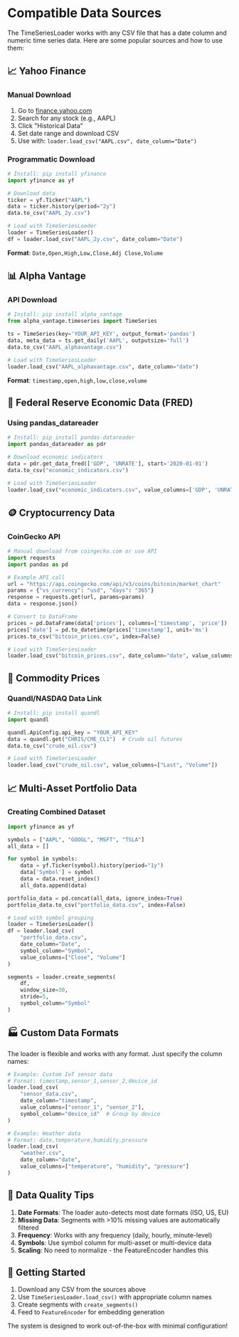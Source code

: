 # Compatible Data Sources

The TimeSeriesLoader works with any CSV file that has a date column and numeric time series data. Here are some popular sources and how to use them:

## 📈 Yahoo Finance

### Manual Download
1. Go to [finance.yahoo.com](https://finance.yahoo.com)
2. Search for any stock (e.g., AAPL)
3. Click "Historical Data"
4. Set date range and download CSV
5. Use with: `loader.load_csv("AAPL.csv", date_column="Date")`

### Programmatic Download
```python
# Install: pip install yfinance
import yfinance as yf

# Download data
ticker = yf.Ticker("AAPL")
data = ticker.history(period="2y")
data.to_csv("AAPL_2y.csv")

# Load with TimeSeriesLoader
loader = TimeSeriesLoader()
df = loader.load_csv("AAPL_2y.csv", date_column="Date")
```

**Format**: `Date,Open,High,Low,Close,Adj Close,Volume`

## 📊 Alpha Vantage

### API Download
```python
# Install: pip install alpha_vantage
from alpha_vantage.timeseries import TimeSeries

ts = TimeSeries(key='YOUR_API_KEY', output_format='pandas')
data, meta_data = ts.get_daily('AAPL', outputsize='full')
data.to_csv("AAPL_alphavantage.csv")

# Load with TimeSeriesLoader
loader.load_csv("AAPL_alphavantage.csv", date_column="date")
```

**Format**: `timestamp,open,high,low,close,volume`

## 🏦 Federal Reserve Economic Data (FRED)

### Using pandas_datareader
```python
# Install: pip install pandas-datareader
import pandas_datareader as pdr

# Download economic indicators
data = pdr.get_data_fred(['GDP', 'UNRATE'], start='2020-01-01')
data.to_csv("economic_indicators.csv")

# Load with TimeSeriesLoader
loader.load_csv("economic_indicators.csv", value_columns=['GDP', 'UNRATE'])
```

## 🪙 Cryptocurrency Data

### CoinGecko API
```python
# Manual download from coingecko.com or use API
import requests
import pandas as pd

# Example API call
url = "https://api.coingecko.com/api/v3/coins/bitcoin/market_chart"
params = {"vs_currency": "usd", "days": "365"}
response = requests.get(url, params=params)
data = response.json()

# Convert to DataFrame
prices = pd.DataFrame(data['prices'], columns=['timestamp', 'price'])
prices['date'] = pd.to_datetime(prices['timestamp'], unit='ms')
prices.to_csv("bitcoin_prices.csv", index=False)

# Load with TimeSeriesLoader
loader.load_csv("bitcoin_prices.csv", date_column="date", value_columns=["price"])
```

## 🌾 Commodity Prices

### Quandl/NASDAQ Data Link
```python
# Install: pip install quandl
import quandl

quandl.ApiConfig.api_key = "YOUR_API_KEY"
data = quandl.get("CHRIS/CME_CL1")  # Crude oil futures
data.to_csv("crude_oil.csv")

# Load with TimeSeriesLoader
loader.load_csv("crude_oil.csv", value_columns=["Last", "Volume"])
```

## 📈 Multi-Asset Portfolio Data

### Creating Combined Dataset
```python
import yfinance as yf

symbols = ["AAPL", "GOOGL", "MSFT", "TSLA"]
all_data = []

for symbol in symbols:
    data = yf.Ticker(symbol).history(period="1y")
    data['Symbol'] = symbol
    data = data.reset_index()
    all_data.append(data)

portfolio_data = pd.concat(all_data, ignore_index=True)
portfolio_data.to_csv("portfolio_data.csv", index=False)

# Load with symbol grouping
loader = TimeSeriesLoader()
df = loader.load_csv(
    "portfolio_data.csv",
    date_column="Date",
    symbol_column="Symbol",
    value_columns=["Close", "Volume"]
)

segments = loader.create_segments(
    df,
    window_size=30,
    stride=5,
    symbol_column="Symbol"
)
```

## 🏭 Custom Data Formats

The loader is flexible and works with any format. Just specify the column names:

```python
# Example: Custom IoT sensor data
# Format: timestamp,sensor_1,sensor_2,device_id
loader.load_csv(
    "sensor_data.csv",
    date_column="timestamp",
    value_columns=["sensor_1", "sensor_2"],
    symbol_column="device_id"  # Group by device
)

# Example: Weather data
# Format: date,temperature,humidity,pressure
loader.load_csv(
    "weather.csv",
    date_column="date",
    value_columns=["temperature", "humidity", "pressure"]
)
```

## 📝 Data Quality Tips

1. **Date Formats**: The loader auto-detects most date formats (ISO, US, EU)
2. **Missing Data**: Segments with >10% missing values are automatically filtered
3. **Frequency**: Works with any frequency (daily, hourly, minute-level)
4. **Symbols**: Use symbol column for multi-asset or multi-device data
5. **Scaling**: No need to normalize - the FeatureEncoder handles this

## 🚀 Getting Started

1. Download any CSV from the sources above
2. Use `TimeSeriesLoader.load_csv()` with appropriate column names
3. Create segments with `create_segments()`
4. Feed to `FeatureEncoder` for embedding generation

The system is designed to work out-of-the-box with minimal configuration!